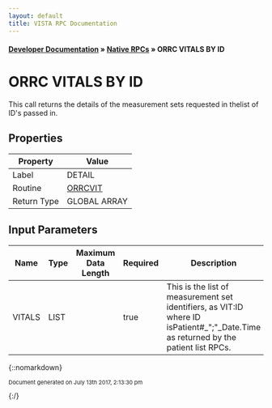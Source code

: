 ```yaml
---
layout: default
title: VISTA RPC Documentation
---
```


#### [Developer Documentation](../index) &#187; [Native RPCs](TableOfContents) &#187; ORRC VITALS BY ID<br/>
# ORRC VITALS BY ID

This call returns the details of the measurement sets requested in thelist of ID's passed in.

## Properties

Property | Value
--- | ---
Label | DETAIL
Routine | [ORRCVIT](http://code.osehra.org/dox/Routine_ORRCVIT_source.html)
Return Type | GLOBAL ARRAY


## Input Parameters

Name | Type | Maximum Data Length | Required | Description
--- | --- | --- | --- | ---
VITALS | LIST |  | true | This is the list of measurement set identifiers, as VIT:ID where ID isPatient#_&quot;;&quot;_Date.Time as returned by the patient list RPCs.



{::nomarkdown} <br/><p style="font-size: 11px">Document generated on July 13th 2017, 2:13:30 pm</p>{:/}